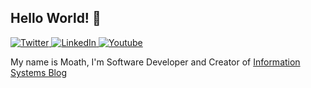 ## Hello World! 👋
<p>
    <a href="https://twitter.com/Dev_Moath">
        <img alt="Twitter" src="https://img.shields.io/twitter/follow/dev_moath?style=for-the-badge">
    </a>
    <a href="https://www.linkedin.com/in/moath-alhajri/">
        <img alt="LinkedIn" src="https://img.shields.io/badge/linkedin-%230077B5.svg?&style=for-the-badge&logo=linkedin&logoColor=white">
    </a>
    <a href="https://www.youtube.com/channel/UCm-qdl6K8w6hvxFwgO7u5qw">
        <img alt="Youtube" src="https://img.shields.io/badge/youtube-%23FF0000.svg?&style=for-the-badge&logo=youtube&logoColor=white">
    </a>
</p>

My name is Moath, I'm Software Developer and Creator of [Information Systems Blog](https://infosystems.blog/)
